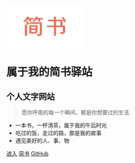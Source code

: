 ![logo](images/logo.png)
# 属于我的简书驿站
## 个人文字网站
> 愿你呼吸的每一个瞬间，都是你想要过的生活

* 一本书，一杯清茶，属于我的午后时光
* 吃过的饭，走过的路，那是我的故事
* 遇见美好的人、事、物

[进入](README.md)
[简书](https://www.jianshu.com/u/8fc85165da02)
[GitHub](https://github.com/lavenderGirl?tab=repositories)